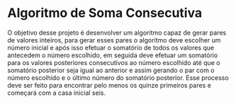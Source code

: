 # Algoritmo de Soma Consecutiva
O objetivo desse projeto é desenvolver um algoritmo capaz de gerar pares de valores inteiros, para gerar esses pares o algoritmo deve escolher um número inicial e após isso efetuar o somatório de todos os valores que antecedem o número escolhido, em seguida deve efetuar um somatório para os valores posteriores consecutivos ao número escolhido até que o somatório posterior seja igual ao anterior e assim gerando o par com o número escolhido e o último número do somatório posterior. Esse processo deve ser feito para encontrar pelo menos os quinze primeiros pares e começará com a casa inicial seis.
